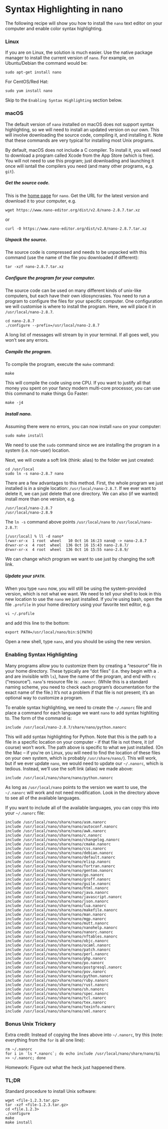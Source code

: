 # Syntax Highlighting in nano

The following recipe will show you how to install the `nano` text editor on your computer and enable color syntax highlighting.

### Linux

If you are on Linux, the solution is much easier. Use the native package manager to install the current version of `nano`. For example, on Ubuntu/Debian the command would be:

```
sudo apt-get install nano
```

For CentOS/Red Hat:

```
sudo yum install nano
```

Skip to the `Enabling Syntax Highlighting` section below.

### macOS

The default version of `nano` installed on macOS does not support syntax highlighting, so we will need to install an updated version on our own. This will involve downloading the source code, compiling it, and installing it. Note that these commands are very typical for installing most Unix programs.

By default, macOS does not include a C compiler. To install it, you will need to download a program called Xcode from the App Store (which is free). You will not need to use this program; just downloading and launching it once will isntall the compilers you need (and many other programs, e.g. `git`).

##### Get the source code.

This is the [home page](https://www.nano-editor.org/download.php) for `nano`. Get the URL for the latest version and download it to your computer, e.g.

```
wget https://www.nano-editor.org/dist/v2.8/nano-2.8.7.tar.xz
```

or

```
curl -O https://www.nano-editor.org/dist/v2.8/nano-2.8.7.tar.xz
```

##### Unpack the source.

The source code is compressed and needs to be unpacked with this command (use the name of the file you downloaded if different):

```
tar -xzf nano-2.8.7.tar.xz
```

##### Configure the program for your computer.

The source code can be used on many different kinds of unix-like computers, but each have their own idiosyncrasies. You need to run a program to configure the files for your specific computer. One configuration we will customise is where to install the program. Here, we will place it in `/usr/local/nano-2.8.7`.

```
cd nano-2.8.7
./configure --prefix=/usr/local/nano-2.8.7
```

A long list of messages will stream by in your terminal. If all goes well, you won’t see any errors.

##### Compile the program.

To compile the program, execute the `make` command:

```
make
```

This will compile the code using one CPU. If you want to justify all that money you spent on your fancy modern multi-core processor, you can use this command to make things Go Faster:

```
make -j4
```

##### Install nano.

Assuming there were no errors, you can now install `nano` on your computer:

```
sudo make install
```

We need to use the `sudo` command since we are installing the program in a system (i.e. non-user) location.

Next, we will create a soft link (think: alias) to the folder we just created:

```
cd /usr/local
sudo ln -s nano-2.8.7 nano
```

There are a few advantages to this method. First, the whole program we just installed is in a single location: `/usr/local/nano-2.8.7`. If we ever want to delete it, we can just delete that one directory. We can also (if we wanted) install more than one version, e.g.

```
/usr/local/nano-2.8.7
/usr/local/nano-2.8.9
```

The `ln -s` command above points `/usr/local/nano` to `/usr/local/nano-2.8.7`:

```
[/usr/local] % ll -d nano*
lrwxr-xr-x  1 root  wheel   10 Oct 16 16:23 nano@ -> nano-2.8.7
drwxr-xr-x  4 root  wheel  136 Oct 16 15:43 nano-2.8.7/
drwxr-xr-x  4 root  wheel  136 Oct 16 15:55 nano-2.8.9/
```

We can change which program we want to use just by changing the soft link.


##### Update your `$PATH`.

When you type `nano` now, you will still be using the system-provided version, which is not what we want. We need to tell your shell to look in this new location to use the `nano` we just installed. If you’re using bash, open the file `.profile` in your home directory using your favorite text editor, e.g.

```
vi ~/.profile
```

and add this line to the bottom:

```
export PATH=/usr/local/nano/bin:${PATH}
```

Open a new shell, type `nano`, and you should be using the new version.

### Enabling Syntax Highlighting

Many programs allow you to customize them by creating a “resource” file in your home directory. These typically are “dot files” (i.e. they begin with a `.` and are invisible with `ls`), have the name of the program, and end with `rc` (“resource”). `nano`'s resource file is: `.nanorc`. (While this is a standard naming scheme, you need to check each program’s documentation for the exact name of the file.) It’s not a problem if that file is not present; it’s an optional way to customize a program.

To enable syntax highlighting, we need to create the `~/.nanorc` file and place a command for each language we want `nano` to add syntax highliting to. The form of the command is:

```
include /usr/local/nano-2.8.7/share/nano/python.nanorc
```

This will add syntax highlighting for Python. Note that this is the path to a file in a specific location on your computer - if that file is not there, it (of course) won’t work. The path above is specific to what we just installed. (On the Mac – if you're on Linux, you will need to find the location of these files on your own system, which is probably `/usr/share/nano/`). This will work, but if we ever update `nano`, we would need to update our `~/.nanorc`, which is tedious. Instead, we’ll use the soft link (alias) we made above:

```
include /usr/local/nano/share/nano/python.nanorc
```

As long as `/usr/local/nano` points to the version we want to use, the `~/.nanorc` will work and not need modification. Look in the directory above to see all of the available languages.

If you want to include all of the available languages, you can copy this into your `~/.nanorc` file:

```
include /usr/local/nano/share/nano/asm.nanorc
include /usr/local/nano/share/nano/autoconf.nanorc
include /usr/local/nano/share/nano/awk.nanorc
include /usr/local/nano/share/nano/c.nanorc
include /usr/local/nano/share/nano/changelog.nanorc
include /usr/local/nano/share/nano/cmake.nanorc
include /usr/local/nano/share/nano/css.nanorc
include /usr/local/nano/share/nano/debian.nanorc
include /usr/local/nano/share/nano/default.nanorc
include /usr/local/nano/share/nano/elisp.nanorc
include /usr/local/nano/share/nano/fortran.nanorc
include /usr/local/nano/share/nano/gentoo.nanorc
include /usr/local/nano/share/nano/go.nanorc
include /usr/local/nano/share/nano/groff.nanorc
include /usr/local/nano/share/nano/guile.nanorc
include /usr/local/nano/share/nano/html.nanorc
include /usr/local/nano/share/nano/java.nanorc
include /usr/local/nano/share/nano/javascript.nanorc
include /usr/local/nano/share/nano/json.nanorc
include /usr/local/nano/share/nano/lua.nanorc
include /usr/local/nano/share/nano/makefile.nanorc
include /usr/local/nano/share/nano/man.nanorc
include /usr/local/nano/share/nano/mgp.nanorc
include /usr/local/nano/share/nano/mutt.nanorc
include /usr/local/nano/share/nano/nanohelp.nanorc
include /usr/local/nano/share/nano/nanorc.nanorc
include /usr/local/nano/share/nano/nftables.nanorc
include /usr/local/nano/share/nano/objc.nanorc
include /usr/local/nano/share/nano/ocaml.nanorc
include /usr/local/nano/share/nano/patch.nanorc
include /usr/local/nano/share/nano/perl.nanorc
include /usr/local/nano/share/nano/php.nanorc
include /usr/local/nano/share/nano/po.nanorc
include /usr/local/nano/share/nano/postgresql.nanorc
include /usr/local/nano/share/nano/pov.nanorc
include /usr/local/nano/share/nano/python.nanorc
include /usr/local/nano/share/nano/ruby.nanorc
include /usr/local/nano/share/nano/rust.nanorc
include /usr/local/nano/share/nano/sh.nanorc
include /usr/local/nano/share/nano/spec.nanorc
include /usr/local/nano/share/nano/tcl.nanorc
include /usr/local/nano/share/nano/tex.nanorc
include /usr/local/nano/share/nano/texinfo.nanorc
include /usr/local/nano/share/nano/xml.nanorc
```

### Bonus Unix Trickery

Extra credit: Instead of copying the lines above into `~/.nanorc`, try this (note: everything from the `for` is all one line):

```
rm ~/.nanorc
for i in `ls *.nanorc`; do echo include /usr/local/nano/share/nano/$i >> ~/.nanorc; done
```

Homework: Figure out what the heck just happened there.

### TL;DR

Standard procedure to install Unix software:

```
wget <file-1.2.3.tar.gz>
tar -xzf <file-1.2.3.tar.gz>
cd <file.1.2.3>
./configure
make
make install
```

